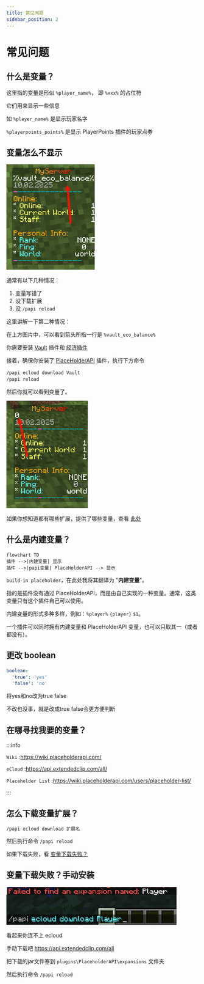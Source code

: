 ```yaml
---
title: 常见问题
sidebar_position: 2
---
```


# 常见问题

## 什么是变量？

这里指的变量是形似 `%player_name%`， 即 `%xxx%` 的占位符

它们用来显示一些信息

如 `%player_name%` 是显示玩家名字

`%playerpoints_points%` 是显示 PlayerPoints 插件的玩家点券

## 变量怎么不显示

![](_images/Q&A/变量不显示-1.png)

通常有以下几种情况：

1. 变量写错了
2. 没下载扩展
3. 没 `/papi reload`

这里讲解一下第二种情况：

在上方图片中，可以看到箭头所指一行是 `%vault_eco_balance%`

你需要安装 [Vault](./../Vault/vault.md) 插件和 [经济插件](../XConomy.md)

接着，确保你安装了 [PlaceHolderAPI](PlaceHolderAPI.md) 插件，执行下方命令

```bash
/papi ecloud download Vault
/papi reload
```

然后你就可以看到变量了。

![](_images/Q&A/变量不显示-2.png)

如果你想知道都有哪些扩展，提供了哪些变量，查看 [此处](https://snowcutieowo.github.io/PlaceholderAPI/user-guides.placeholder-list.html)

## 什么是内建变量？

```mermaid
flowchart TD
插件 -->|内建变量| 显示
插件 -->|papi变量| PlaceHolderAPI --> 显示
```

`build-in placeholder`，在此处我将其翻译为 "**内建变量**"。

指的是插件没有通过 PlaceHolderAPI，而是由自己实现的一种变量。通常，这类变量只有这个插件自己可以使用。

内建变量的形式多种多样，例如：`%player%` `{player}` `$1`。

一个插件可以同时拥有内建变量和 PlaceHolderAPI 变量，也可以只取其一（或者都没有）。

## 更改 boolean

```yaml title="plugins\PlaceholderAPI\config.yml"
boolean:
  'true': 'yes'
  'false': 'no'
```

将yes和no改为true false

不改也没事，就是改成true false会更方便判断

## 在哪寻找我要的变量？

:::info

`Wiki` :https://wiki.placeholderapi.com/

`eCloud` :https://api.extendedclip.com/all/

`Placeholder List` :https://wiki.placeholderapi.com/users/placeholder-list/

:::

## 怎么下载变量扩展？

```text
/papi ecloud download 扩展名
```

然后执行命令 `/papi reload`

如果下载失败，看 [变量下载失败？](#变量下载失败手动安装)

## 变量下载失败？手动安装

![](_images/Q&A/变量下载失败.png)

看起来你连不上 ecloud

手动下载吧 https://api.extendedclip.com/all

把下载的jar文件塞到 `plugins\PlaceholderAPI\expansions` 文件夹

然后执行命令 `/papi reload`
